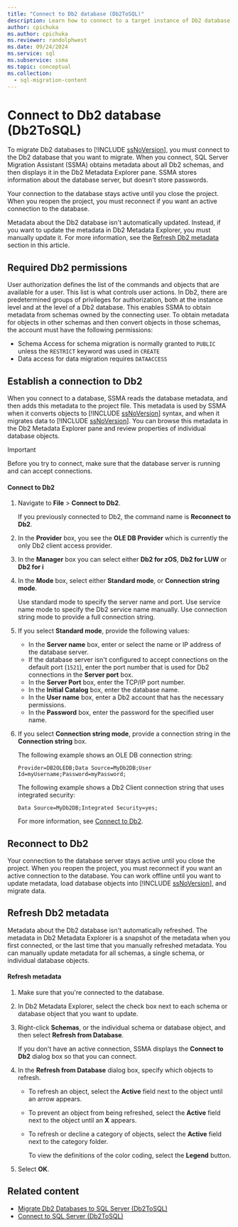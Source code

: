 ```yaml
---
title: "Connect to Db2 database (Db2ToSQL)"
description: Learn how to connect to a target instance of Db2 database to migrate Db2 databases. SSMA obtains metadata about all Db2 schemas.
author: cpichuka
ms.author: cpichuka
ms.reviewer: randolphwest
ms.date: 09/24/2024
ms.service: sql
ms.subservice: ssma
ms.topic: conceptual
ms.collection:
  - sql-migration-content
---
```

# Connect to Db2 database (Db2ToSQL)

To migrate Db2 databases to [!INCLUDE [ssNoVersion](../../includes/ssnoversion-md.md)], you must connect to the Db2 database that you want to migrate. When you connect, SQL Server Migration Assistant (SSMA) obtains metadata about all Db2 schemas, and then displays it in the Db2 Metadata Explorer pane. SSMA stores information about the database server, but doesn't store passwords.

Your connection to the database stays active until you close the project. When you reopen the project, you must reconnect if you want an active connection to the database.

Metadata about the Db2 database isn't automatically updated. Instead, if you want to update the metadata in Db2 Metadata Explorer, you must manually update it. For more information, see the [Refresh Db2 metadata](#refresh-db2-metadata) section in this article.

## Required Db2 permissions

User authorization defines the list of the commands and objects that are available for a user. This list is what controls user actions. In Db2, there are predetermined groups of privileges for authorization, both at the instance level and at the level of a Db2 database. This enables SSMA to obtain metadata from schemas owned by the connecting user. To obtain metadata for objects in other schemas and then convert objects in those schemas, the account must have the following permissions:

- Schema Access for schema migration is normally granted to `PUBLIC` unless the `RESTRICT` keyword was used in `CREATE`
- Data access for data migration requires `DATAACCESS`

## Establish a connection to Db2

When you connect to a database, SSMA reads the database metadata, and then adds this metadata to the project file. This metadata is used by SSMA when it converts objects to [!INCLUDE [ssNoVersion](../../includes/ssnoversion-md.md)] syntax, and when it migrates data to [!INCLUDE [ssNoVersion](../../includes/ssnoversion-md.md)]. You can browse this metadata in the Db2 Metadata Explorer pane and review properties of individual database objects.

> [!IMPORTANT]  
> Before you try to connect, make sure that the database server is running and can accept connections.

#### Connect to Db2

1. Navigate to **File** > **Connect to Db2**.

   If you previously connected to Db2, the command name is **Reconnect to Db2**.

1. In the **Provider** box, you see the **OLE DB Provider** which is currently the only Db2 client access provider.

1. In the **Manager** box you can select either **Db2 for zOS**, **Db2 for LUW** or **Db2 for i**

1. In the **Mode** box, select either **Standard mode**, or **Connection string mode**.

   Use standard mode to specify the server name and port. Use service name mode to specify the Db2 service name manually. Use connection string mode to provide a full connection string.

1. If you select **Standard mode**, provide the following values:

   - In the **Server name** box, enter or select the name or IP address of the database server.
   - If the database server isn't configured to accept connections on the default port (`1521`), enter the port number that is used for Db2 connections in the **Server port** box.
   - In the **Server Port** box, enter the TCP/IP port number.
   - In the **Initial Catalog** box, enter the database name.
   - In the **User name** box, enter a Db2 account that has the necessary permissions.
   - In the **Password** box, enter the password for the specified user name.

1. If you select **Connection string mode**, provide a connection string in the **Connection string** box.

   The following example shows an OLE DB connection string:

   `Provider=DB2OLEDB;Data Source=MyDb2DB;User Id=myUsername;Password=myPassword;`

   The following example shows a Db2 Client connection string that uses integrated security:

   `Data Source=MyDb2DB;Integrated Security=yes;`

   For more information, see [Connect to Db2](connect-to-db2-db2tosql.md).

## Reconnect to Db2

Your connection to the database server stays active until you close the project. When you reopen the project, you must reconnect if you want an active connection to the database. You can work offline until you want to update metadata, load database objects into [!INCLUDE [ssNoVersion](../../includes/ssnoversion-md.md)], and migrate data.

## Refresh Db2 metadata

Metadata about the Db2 database isn't automatically refreshed. The metadata in Db2 Metadata Explorer is a snapshot of the metadata when you first connected, or the last time that you manually refreshed metadata. You can manually update metadata for all schemas, a single schema, or individual database objects.

#### Refresh metadata

1. Make sure that you're connected to the database.
1. In Db2 Metadata Explorer, select the check box next to each schema or database object that you want to update.
1. Right-click **Schemas**, or the individual schema or database object, and then select **Refresh from Database**.

   If you don't have an active connection, SSMA displays the **Connect to Db2** dialog box so that you can connect.

1. In the **Refresh from Database** dialog box, specify which objects to refresh.

   - To refresh an object, select the **Active** field next to the object until an arrow appears.
   - To prevent an object from being refreshed, select the **Active** field next to the object until an **X** appears.
   - To refresh or decline a category of objects, select the **Active** field next to the category folder.

     To view the definitions of the color coding, select the **Legend** button.

1. Select **OK**.

## Related content

- [Migrate Db2 Databases to SQL Server (Db2ToSQL)](migrating-db2-databases-to-sql-server-db2tosql.md)
- [Connect to SQL Server (Db2ToSQL)](connecting-to-sql-server-db2tosql.md)
